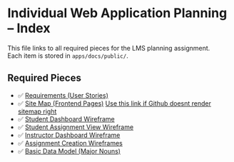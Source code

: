 # Individual Web Application Planning – Index

This file links to all required pieces for the LMS planning assignment.  
Each item is stored in `apps/docs/public/`.

## Required Pieces

- ✅ [Requirements (User Stories)](./requirements.md)  
- ✅ [Site Map (Frontend Pages)](./sitemap.mmd) [Use this link if Github doesnt render sitemap right](./updated_sitemap.png)
- ✅ [Student Dashboard Wireframe ](./Student_Dashboard.png)  
- ✅ [Student Assignment View Wireframe ](./Student_Assignment_View.png)  
- ✅ [Instructor Dashboard Wireframe ](./Instructor_Dashboard.png)  
- ✅ [Assignment Creation Wireframes ](./Assignment_Creation.png) 
- ✅ [Basic Data Model (Major Nouns)](./data-model.md)  